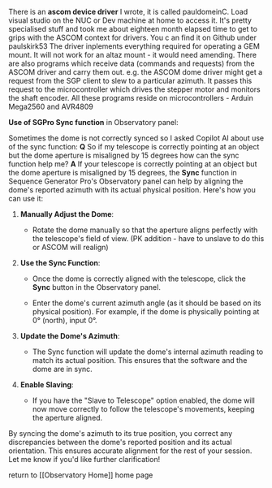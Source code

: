 There is an **ascom device driver** I wrote, it is called pauldomeinC. Load visual studio on the NUC or Dev machine at home to access it. It's pretty specialised stuff and took me about eighteen month elapsed time to get to grips with the ASCOM context for drivers. You c an find it on Github under paulskirk53 The driver inplements everything required for operating a GEM mount. It will not work for an altaz mount - it would need amending.
There are also programs which receive data (commands and requests) from the ASCOM driver and carry them out. e.g. the ASCOM dome driver might get a request from the SGP client to slew to a particular azimuth. It passes this request to the microcontroller which drives the stepper motor and monitors the shaft encoder. All these programs reside on microcontrollers - Arduin Mega2560 and AVR4809






**Use of SGPro Sync function** in Observatory panel:

Sometimes the dome is not correctly synced so I asked Copilot AI about use of the sync function:
**Q**
So if my telescope is correctly pointing at an object but the dome aperture is misaligned by 15 degrees how can the sync function help me?
**A**
If your telescope is correctly pointing at an object but the dome aperture is misaligned by 15 degrees, the **Sync** function in Sequence Generator Pro's Observatory panel can help by aligning the dome's reported azimuth with its actual physical position. Here's how you can use it:

1. **Manually Adjust the Dome**:
    
    - Rotate the dome manually so that the aperture aligns perfectly with the telescope's field of view. (PK addition - have to unslave to do this or ASCOM will realign)
        
2. **Use the Sync Function**:
    
    - Once the dome is correctly aligned with the telescope, click the **Sync** button in the Observatory panel.
        
    - Enter the dome's current azimuth angle (as it should be based on its physical position). For example, if the dome is physically pointing at 0° (north), input 0°.
        
3. **Update the Dome's Azimuth**:
    
    - The Sync function will update the dome's internal azimuth reading to match its actual position. This ensures that the software and the dome are in sync.
        
4. **Enable Slaving**:
    
    - If you have the "Slave to Telescope" option enabled, the dome will now move correctly to follow the telescope's movements, keeping the aperture aligned.
        

By syncing the dome's azimuth to its true position, you correct any discrepancies between the dome's reported position and its actual orientation. This ensures accurate alignment for the rest of your session. Let me know if you'd like further clarification!





return to [[Observatory Home]] home page
